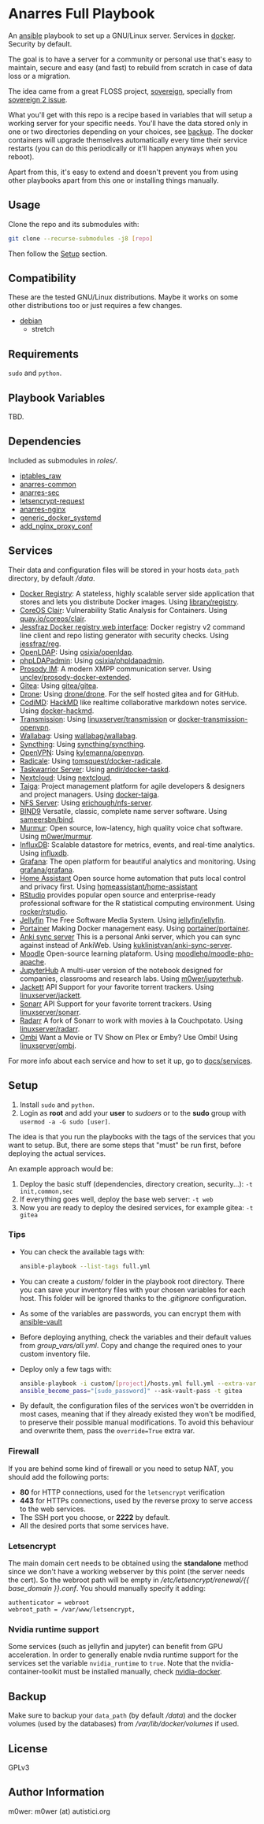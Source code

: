 # Anarres Full Playbook

An [ansible](https://github.com/ansible) playbook to set up a GNU/Linux server.
Services in [docker](https://www.docker.com/). Security by default.

The goal is to have a server for a community or personal use that's easy to
maintain, secure and easy (and fast) to rebuild from scratch in case of data
loss or a migration.

The idea came from a great FLOSS project,
[sovereign](https://github.com/sovereign/sovereign), specially from [sovereign
2 issue](https://github.com/sovereign/sovereign/issues/667).

What you'll get with this repo is a recipe based in variables that will setup a
working server for your specific needs. You'll have the data stored only in one
or two directories depending on your choices, see [backup](#backup). The
docker containers will upgrade themselves automatically every time their
service restarts (you can do this periodically or it'll happen anyways when you
reboot).

Apart from this, it's easy to extend and doesn't prevent you from using other
playbooks apart from this one or installing things manually.

## Usage

Clone the repo and its submodules with:

```bash
git clone --recurse-submodules -j8 [repo]
```

Then follow the [Setup](#setup) section.

## Compatibility

These are the tested GNU/Linux distributions. Maybe it works on some other
distributions too or just requires a few changes.

* [debian](https://www.debian.org/)
  * stretch

## Requirements

`sudo` and `python`.

## Playbook Variables

TBD.

## Dependencies

Included as submodules in *roles/*.

* [iptables_raw](https://github.com/Nordeus/ansible_iptables_raw)
* [anarres-common](https://github.com/anarres-org/anarres-common)
* [anarres-sec](https://github.com/anarres-org/anarres-sec)
* [letsencrypt-request](https://github.com/anarres-org/letsencrypt-request)
* [anarres-nginx](https://github.com/anarres-org/anarres-nginx)
* [generic_docker_systemd](https://github.com/anarres-org/generic_docker_systemd)
* [add_nginx_proxy_conf](https://github.com/anarres-org/add_nginx_proxy_conf)

## Services

Their data and configuration files will be stored in your hosts `data_path`
directory, by default */data*.

* [Docker Registry](https://docs.docker.com/registry/): A stateless, highly
   scalable server side application that stores and lets you distribute Docker
   images. Using [library/registry](https://hub.docker.com/_/registry).
* [CoreOS Clair](https://github.com/coreos/clair): Vulnerability Static Analysis
   for Containers. Using
   [quay.io/coreos/clair](https://quay.io/repository/coreos/clair).
* [Jessfraz Docker registry web interface](https://github.com/genuinetools/reg):
   Docker registry v2 command line client and repo listing generator with
   security checks. Using
   [jessfraz/reg](https://hub.docker.com/r/jessfraz/reg).
* [OpenLDAP](http://www.openldap.org/): Using
   [osixia/openldap](https://github.com/osixia/docker-openldap).
* [phpLDAPadmin](http://phpldapadmin.sourceforge.net/):
   Using
   [osixia/phpldapadmin](https://github.com/osixia/docker-phpLDAPadmin).
* [Prosody IM](https://prosody.im/): A modern XMPP communication server. Using
  [unclev/prosody-docker-extended](https://github.com/unclev/prosody-docker-extended).
* [Gitea](https://docs.gitea.io/): Using
  [gitea/gitea](https://github.com/go-gitea/gitea).
* [Drone](https://drone.io/): Using
  [drone/drone](https://github.com/drone/drone). For the self hosted gitea and
  for GitHub.
* [CodiMD](https://github.com/hackmdio/codimd): [HackMD](https://hackmd.io/)
  like realtime collaborative markdown notes service. Using
  [docker-hackmd](https://github.com/hackmdio/docker-hackmd).
* [Transmission](https://transmissionbt.com/): Using
  [linuxserver/transmission](https://github.com/linuxserver/docker-transmission)
  or [docker-transmission-openvpn](https://github.com/haugene/docker-transmission-openvpn).
* [Wallabag](https://wallabag.org/): Using
  [wallabag/wallabag](https://github.com/wallabag/docker).
* [Syncthing](https://syncthing.net/): Using
  [syncthing/syncthing](https://github.com/syncthing/syncthing).
* [OpenVPN](https://openvpn.net/): Using
  [kylemanna/openvpn](https://github.com/kylemanna/docker-openvpn).
* [Radicale](https://radicale.org/): Using
  [tomsquest/docker-radicale](https://github.com/tomsquest/docker-radicale).
* [Taskwarrior Server](https://taskwarrior.org/): Using
  [andir/docker-taskd](https://github.com/andir/docker-taskd).
* [Nextcloud](https://nextcloud.com/): Using
  [nextcloud](https://github.com/nextcloud/docker).
* [Taiga](https://taiga.io/): Project management platform for agile developers
   & designers and project managers. Using
  [docker-taiga](https://github.com/m0wer/docker-taiga).
* [NFS Server](https://sourceforge.net/projects/nfs/): Using
  [erichough/nfs-server](https://github.com/ehough/docker-nfs-server).
* [BIND9](https://www.isc.org/bind/) Versatile, classic, complete name server
   software. Using [sameersbn/bind](https://github.com/sameersbn/docker-bind).
* [Murmur](https://wiki.mumble.info/wiki/Main_Page): Open source, low-latency,
   high quality voice chat software. Using
   [m0wer/murmur](https://hub.docker.com/r/m0wer/murmur).
* [InfluxDB](https://www.influxdata.com/): Scalable datastore for metrics,
   events, and real-time analytics. Using
   [influxdb](https://hub.docker.com/_/influxdb).
* [Grafana](https://grafana.com/): The open platform for beautiful
   analytics and monitoring. Using
   [grafana/grafana](https://hub.docker.com/r/grafana/grafana).
* [Home Assistant](https://www.home-assistant.io/) Open source home automation
   that puts local control and privacy first. Using
   [homeassistant/home-assistant](https://hub.docker.com/r/homeassistant/home-assistant)
* [RStudio](https://www.rstudio.com/) provides popular open source and
   enterprise-ready professional software for the R statistical computing
   environment. Using
   [rocker/rstudio](https://hub.docker.com/r/rocker/rstudio).
* [Jellyfin](https://jellyfin.media/) The Free Software Media System. Using
  [jellyfin/jellyfin](https://github.com/jellyfin/jellyfin).
* [Portainer](https://www.portainer.io/) Making Docker management easy. Using
  [portainer/portainer](https://hub.docker.com/r/portainer/portainer).
* [Anki sync server](https://github.com/tsudoko/anki-sync-server) This is a
   personal Anki server, which you can sync against instead of AnkiWeb. Using
   [kuklinistvan/anki-sync-server](https://hub.docker.com/r/kuklinistvan/anki-sync-server/tags).
* [Moodle](https://moodle.org/) Open-source learning plataform. Using
  [moodlehq/moodle-php-apache](https://hub.docker.com/r/moodlehq/moodle-php-apache).
* [JupyterHub](https://jupyter.org/hub) A multi-user version of the notebook
   designed for companies, classrooms and research labs. Using
   [m0wer/jupyterhub](https://hub.docker.com/r/m0wer/jupyterhub).
* [Jackett](https://github.com/Jackett/Jackett) API Support for your favorite
   torrent trackers. Using
   [linuxserver/jackett](https://hub.docker.com/r/linuxserver/jackett).
* [Sonarr](https://github.com/Sonarr/Sonarr) API Support for your favorite
   torrent trackers. Using
   [linuxserver/sonarr](https://hub.docker.com/r/linuxserver/sonarr).
* [Radarr](https://github.com/Radarr/Radarr) A fork of Sonarr to work with movies
   à la Couchpotato. Using
   [linuxserver/radarr](https://hub.docker.com/r/linuxserver/radarr).
* [Ombi](https://github.com/tidusjar/Ombi) Want a Movie or TV Show on Plex or
   Emby? Use Ombi! Using
   [linuxserver/ombi](https://github.com/linuxserver/docker-ombi).

For more info about each service and how to set it up, go to
[docs/services](docs/services).

## Setup

1. Install `sudo` and `python`.
1. Login as **root** and add your **user** to *sudoers* or to the **sudo**
   group with `usermod -a -G sudo [user]`.

The idea is that you run the playbooks with the tags of the services that you
want to setup. But, there are some steps that "must" be run first, before
deploying the actual services.

An example approach would be:

1. Deploy the basic stuff (dependencies, directory creation, security...):
   `-t init,common,sec`
1. If everything goes well, deploy the base web server: `-t web`
1. Now you are ready to deploy the desired services, for example gitea: `-t
   gitea`

### Tips

* You can check the available tags with:

   ```bash
   ansible-playbook --list-tags full.yml
   ```

* You can create a *custom/* folder in the playbook root directory. There you
  can save your inventory files with your chosen variables for each host. This
  folder will be ignored thanks to the *.gitignore* configuration.
* As some of the variables are passwords, you can encrypt them with
  [ansible-vault](https://docs.ansible.com/ansible/latest/user_guide/vault.html)
* Before deploying anything, check the variables and their default values from
  *group_vars/all.yml*. Copy and change the required ones to your custom
  inventory file.
* Deploy only a few tags with:

   ```bash
   ansible-playbook -i custom/[project]/hosts.yml full.yml --extra-vars
   ansible_become_pass="[sudo_password]" --ask-vault-pass -t gitea
   ```
* By default, the configuration files of the services won't be overridden in
  most cases, meaning that if they already existed they won't be modified, to
  preserve their possible manual modifications. To avoid this behaviour and
  overwrite them, pass the `override=True` extra var.

### Firewall

If you are behind some kind of firewall or you need to setup NAT, you should
add the following ports:

* **80** for HTTP connections, used for the `letsencrypt` verification
* **443** for HTTPs connections, used by the reverse proxy to serve access to
  the web services.
* The SSH port you choose, or **2222** by default.
* All the desired ports that some services have.

### Letsencrypt

The main domain cert needs to be obtained using the **standalone** method since
we don't have a working webserver by this point (the server needs the cert). So
the webroot path will be empty in */etc/letsencrypt/renewal/{{ base_domain
}}.conf*. You should manually specify it adding:

```
authenticator = webroot
webroot_path = /var/www/letsencrypt,
```

### Nvidia runtime support

Some services (such as jellyfin and jupyter) can benefit from GPU acceleration.
In order to generally enable nvdia runtime support for the services set the
variable `nvidia_runtime` to `true`. Note that the nvidia-container-toolkit
must be installed manually, check
[nvidia-docker](https://github.com/NVIDIA/nvidia-docker).

## Backup

Make sure to backup your `data_path` (by default */data*) and the docker
volumes (used by the databases) from */var/lib/docker/volumes* if used.

## License

GPLv3

## Author Information

m0wer: m0wer (at) autistici.org
